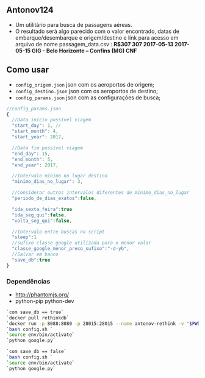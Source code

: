 ## Antonov124
- Um utilitário para busca de passagens aéreas.
- O resultado será algo parecido com o valor encontrado, datas de embarque/desembarque e origem/destino e link para acesso em arquivo de nome passagem_data.csv :
__R$307	307	2017-05-13	2017-05-15	GIG - Belo Horizonte – Confins (MG)	CNF__


## Como usar

* `config_origem.json` json com os aeroportos de origem;
* `config_destino.json` json com os aeroportos de destino;
* `config_params.json` json com as configurações de busca;

```js
//config_params.json
{
  //Data início possível viagem
  "start_day": 1, //
  "start_month": 4,
  "start_year": 2017,

  //Data fim possível viagem
  "end_day": 15,
  "end_month": 5,
  "end_year": 2017,

  //Intervalo mínimo no lugar destino
  "minimo_dias_no_lugar": 3,

  //Considerar outros intervalos diferentes de minimo_dias_no_lugar
  "periodo_de_dias_exatos":false,

  "ida_sexta_feira":true
  "ida_seg_qui":false,
  "volta_seg_qui":false,

  //Intervalo entre buscas no script
  "sleep":1
  //sufixo classe google utilizada para o menor valor
  "classe_google_menor_preco_sufixo":"-d-yb",
  //Salvar em banco
  "save_db":true
}
```

### Dependências
- http://phantomjs.org/
- python-pip python-dev

```sh
`com save_db == true`
`docker pull rethinkdb`
`docker run -p 8088:8080 -p 28015:28015 --name antonov-rethink -v "$PWD:/data"  rethinkdb`
`bash config.sh `
`source env/bin/activate`
`python google.py`
```

```sh
`com save_db == false`
`bash config.sh `
`source env/bin/activate`
`python google.py`
```
